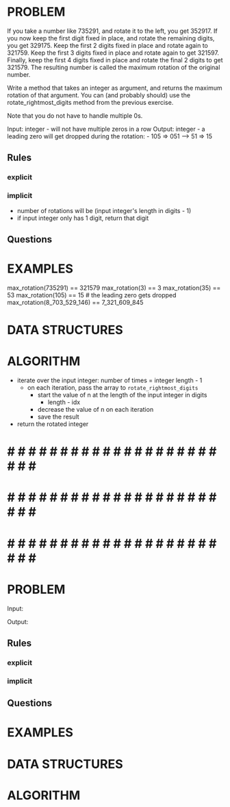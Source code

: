 # PROBLEM
If you take a number like 735291, and rotate it to the left, you get 352917. If you now keep the first digit fixed in place, and rotate the remaining digits, you get 329175. Keep the first 2 digits fixed in place and rotate again to 321759. Keep the first 3 digits fixed in place and rotate again to get 321597. Finally, keep the first 4 digits fixed in place and rotate the final 2 digits to get 321579. The resulting number is called the maximum rotation of the original number.

Write a method that takes an integer as argument, and returns the maximum rotation of that argument. You can (and probably should) use the rotate_rightmost_digits method from the previous exercise.

Note that you do not have to handle multiple 0s.

  Input: integer
    - will not have multiple zeros in a row
  Output: integer
    - a leading zero will get dropped during the rotation:
      - 105 => 051 --> 51 => 15

  ## Rules
  ### explicit
  
  ### implicit
  - number of rotations will be (input integer's length in digits - 1)
  - if input integer only has 1 digit, return that digit
  ## Questions


# EXAMPLES
max_rotation(735291) == 321579
max_rotation(3) == 3
max_rotation(35) == 53
max_rotation(105) == 15 # the leading zero gets dropped
max_rotation(8_703_529_146) == 7_321_609_845

# DATA STRUCTURES


# ALGORITHM
- iterate over the input integer: number of times = integer length - 1
  - on each iteration, pass the array to `rotate_rightmost_digits`
    - start the value of n at the length of the input integer in digits
      - length - idx
    - decrease the value of n on each iteration
    - save the result
 - return the rotated integer
  



# # # # # # # # # # # # # # # # # # # # # # # # #
# # # # # # # # # # # # # # # # # # # # # # # # #
# # # # # # # # # # # # # # # # # # # # # # # # #

# PROBLEM


  Input: 

  Output:

  ## Rules
  ### explicit
  
  ### implicit


  ## Questions


# EXAMPLES


# DATA STRUCTURES


# ALGORITHM
